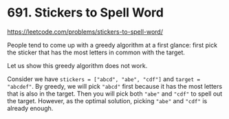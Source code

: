 # 691. Stickers to Spell Word

https://leetcode.com/problems/stickers-to-spell-word/

People tend to come up with a greedy algorithm at a first glance: first pick the sticker that has the most letters in common with the target.

Let us show this greedy algorithm does not work.

Consider we have `stickers = ["abcd", "abe", "cdf"]` and `target = "abcdef"`.
By greedy, we will pick `"abcd"` first because it has the most letters that is also in the target.
Then you will pick both `"abe"` and `"cdf"` to spell out the target.
However, as the optimal solution, picking `"abe"` and `"cdf"` is already enough.
